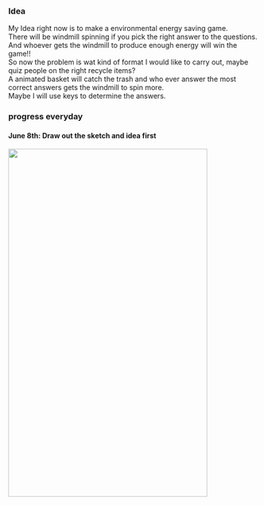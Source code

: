 ### Idea
My Idea right now is to make a environmental energy saving game.  
There will be windmill spinning if you pick the right answer to the questions.  
And whoever gets the windmill to produce enough energy will win the game!!  
So now the problem is wat kind of format I would like to carry out, maybe quiz people on the right recycle items?  
A animated basket will catch the trash and who ever answer the most correct answers gets the windmill to spin more.  
Maybe I will use keys to determine the answers.

### progress everyday
#### June 8th: Draw out the sketch and idea first

<img src="" width="400" height="700">

